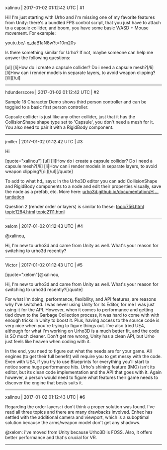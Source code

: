 xalinou | 2017-01-02 01:12:42 UTC | #1

Hi! I'm just starting with Urho and i'm missing one of my favorite features from Unity: there's a bundled FPS control script, that you just have to attach to a capsule collider, and boom, you have some basic WASD + Mouse movement. For example:

youtu.be/-q_daB1aN8w?t=10m20s

Is there something similar for Urho? If not, maybe someone can help me answer the following questions:

[ul]
[li]How do i create a capsule collider? Do i need a capsule mesh?[/li]
[li]How can i render models in separate layers, to avoid weapon clipping?[/li][/ul]

-------------------------

hdunderscore | 2017-01-02 01:12:42 UTC | #2

Sample 18 Character Demo shows third person controller and can be toggled to a basic first person controller.

Capsule collider is just like any other collider, just that it has the CollisionShape shape type set to 'Capsule',  you don't need a mesh for it. You also need to pair it with a RigidBody component.

-------------------------

jmiller | 2017-01-02 01:12:42 UTC | #3

Hi

[quote="xalinou"]
[ul]
[li]How do i create a capsule collider? Do i need a capsule mesh?[/li]
[li]How can i render models in separate layers, to avoid weapon clipping?[/li][/ul][/quote]

To add to what hd_ says: In the Urho3D editor you can add CollisionShape and RigidBody components to a node and edit their properties visually, save the node as a prefab, etc. More here: [urho3d.github.io/documentation/H ... tantiation](http://urho3d.github.io/documentation/HEAD/_scene_model.html#SceneModel_Instantiation)

Question 2 (render order or layers) is similar to these:
[topic756.html](http://discourse.urho3d.io/t/how-to-layer-scenes/740/1)
[topic1284.html](http://discourse.urho3d.io/t/how-to-control-render-order/1240/1)
[topic2111.html](http://discourse.urho3d.io/t/render-order-usage/2015/1)

-------------------------

xelom | 2017-01-02 01:12:43 UTC | #4

@xalinou,

Hi, I'm new to urho3d and came from Unity as well. What's your reason for switching to urho3d recently?

-------------------------

Victor | 2017-01-02 01:12:43 UTC | #5

[quote="xelom"]@xalinou,

Hi, I'm new to urho3d and came from Unity as well. What's your reason for switching to urho3d recently?[/quote]

For what I'm doing, performance, flexibility, and API features, are reasons why I've switched. I was never using Unity for its Editor, for me I was just using it for the API. However, when it comes to performance and getting tied down to the Garbage Collection process, it was hard to come with with enough tricks in Unity to boost it. Plus, having access to the source code is very nice when you're trying to figure things out. I've also tried UE4, although for what I'm working on Urho3D is a much better fit, and the code is SO much cleaner. Don't get me wrong, Unity has a clean API, but Urho just feels like heaven when coding with it.

In the end, you need to figure out what the needs are for your game. All engines (to get their full benefit) will require you to get messy with the code. Even with UE4, if you try to use Blueprints for everything you'll start to notice some huge performance hits. Urho's shining feature (IMO) isn't its editor, but its clean code implementation and the API that goes with it. Again however, a person would need to figure what features their game needs to discover the engine that bests suits it.

-------------------------

xalinou | 2017-01-02 01:12:43 UTC | #6

Regarding the order layers: i don't think a proper solution was found. I've read all three topics and there are many drawbacks involved. Enhex has settled with the additional camera and viewport, which is a suboptimal solution because the arms/weapon model don't get any shadows. 

@xelom: i've moved from Unity because Urho3D is FOSS. Also, it offers better performance and that's crucial for VR.

-------------------------


